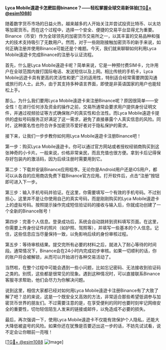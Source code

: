 **Lyca Mobile遠遊卡怎麽註冊binance？——轻松掌握全球交易新体验[[TG💪+ @esim1088](https://t.me/s/esim1088)]**

随着数字货币市场的日益火热，越来越多的人开始关注并尝试投资比特币、以太坊等加密货币。而在这个过程中，选择一个安全、便捷的交易平台显得尤为重要。Binance（币安）作为全球领先的加密货币交易所之一，以其丰富的交易品种和强大的技术支持吸引了无数用户。然而，对于一些刚刚接触加密货币的新手来说，如何正确注册并使用Binance可能还是个难题。今天，我们就来聊聊如何利用Lyca Mobile遠遊卡完成Binance的注册与认证流程。

首先，什么是Lyca Mobile遠遊卡呢？简单来说，它是一种预付费SIM卡，允许用户在全球范围内拨打国际电话、发送短信以及上网。相比传统的手机卡，Lyca Mobile远遊卡具有更高的灵活性和更广泛的适用性，特别适合经常需要跨国沟通或旅行的人士。此外，由于其支持多种语言界面，即使是非英语国家的用户也能轻松上手。

那么，为什么我们要用Lyca Mobile遠遊卡来注册Binance呢？原因很简单——安全性！在进行任何涉及资金的操作之前，交易所通常会要求用户提供身份证明文件，并通过视频验证等方式确保账户的真实性和合法性。而Lyca Mobile遠遊卡提供的虚拟号码服务正好满足了这一需求，避免了直接暴露个人真实信息的风险。同时，这种匿名性也符合许多加密货币爱好者对于隐私保护的需求。

接下来，让我们一步步教你如何用Lyca Mobile遠遊卡注册Binance吧！

第一步：购买Lyca Mobile遠遊卡。你可以通过官方网站或者授权经销商购买到这张神奇的小卡片。一般来说，价格非常亲民，而且充值也很方便。拿到卡后记得保存好包装内的激活码，因为后续注册时需要用到它。

第二步：下载并安装Binance应用程序。无论你是Android用户还是iOS用户，都可以从各自的应用商店免费下载Binance官方应用。打开软件后，点击“注册”按钮即可进入下一步。

第三步：输入手机号码并验证。在这里，你需要填写一个有效的手机号码。不过别担心，这里并不是让你使用自己的真实号码，而是刚刚购买的Lyca Mobile遠遊卡上的虚拟号码。按照提示操作完成短信验证码的接收与输入后，你就成功创建了一个全新的Binance账号！

第四步：完善个人信息。登录成功后，系统会自动跳转到资料填写页面。在这里，你需要上传身份证件的照片（如护照、驾照等），并填写一些基本的个人信息。记住，这些信息应当尽量保持一致，以免影响后续的身份审核过程。

第五步：等待审核结果。提交完所有必要的材料之后，就进入了耐心等待的时间段。通常情况下，Binance会在24小时内完成初步审核。如果一切顺利的话，你的账户将会被解锁，从而可以开始进行各种交易活动了。

当然啦，在整个过程中可能会遇到一些小问题，比如忘记密码、无法接收到验证码之类的。别慌，这些都是很常见的现象。遇到这种情况时，可以直接联系Binance客服寻求帮助，他们会尽力为你解决问题。

说到这里，相信大家都已经对如何用Lyca Mobile遠遊卡注册Binance有了大致了解了吧？总的来说，这是一个既安全又高效的方法，非常适合那些希望低调参与加密货币世界的朋友们。不过需要注意的是，在享受便利的同时也要时刻牢记网络安全的重要性，切勿轻信陌生人发来的链接或邮件，以免造成不必要的损失。

最后，再次强调一下，使用Lyca Mobile遠遊卡不仅能有效保护个人隐私，还能大大降低被盗号的风险。如果你还在犹豫是否要迈出这一步的话，不妨先试试看，说不定会让你眼前一亮哦！

[[TG💪+ @esim1088](https://t.me/s/esim1088) ![Image](https://i.postimg.cc/4NQfJmqS/Snipaste-2025-05-13-00-14-12.png)]